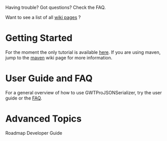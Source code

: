 Having trouble? Got questions? Check the FAQ.

Want to see a list of all [wiki pages](http://code.google.com/p/gwtprojsonserializer/w/list) ?

# Getting Started #
For the moment the only tutorial is available [here](GettingStarted.md).
If you are using maven, jump to the [maven](MavenRepo.md) wiki page for more information.

# User Guide and FAQ #
For a general overview of how to use GWTProJSONSerializer, try the user guide or the [FAQ](FAQ.md).

# Advanced Topics #
Roadmap
Developer Guide